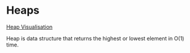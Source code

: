 # Heaps

[Heap Visualisation](http://btv.melezinek.cz/binary-heap.html)

Heap is data structure that returns the highest or lowest element in O(1) time.
